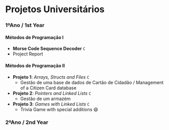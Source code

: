 # Projetos Universitários

### 1ºAno / 1st Year
#### Métodos de Programação I 
- **Morse Code Sequence Decoder** ``C``
- Project Report

#### Métodos de Programação II
- **Projeto 1**: *Arrays, Structs and Files* ``C``
  - Gestão de uma base de dados de Cartão de Cidadão / Management of a Citizen Card database
- **Projeto 2**: *Pointers and Linked Lists* ``C``
  - Gestão de um armazém
- **Projeto 3**: *Games with Linked Lists* ``C``
  - Trivia Game with special additions :smile:


### 2ºAno / 2nd Year
